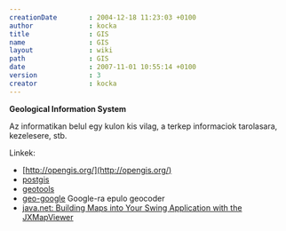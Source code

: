 ```yaml
---
creationDate        : 2004-12-18 11:23:03 +0100 
author              : kocka 
title               : GIS 
name                : GIS 
layout              : wiki 
path                : GIS 
date                : 2007-11-01 10:55:14 +0100 
version             : 3 
creator             : kocka 
---
```

__Geological Information System__

Az informatikan belul egy kulon kis vilag, a terkep informaciok tarolasara, kezelesere, stb.

Linkek:

*   [http://opengis.org/](http://opengis.org/)
*   [postgis](PostGIS.html)
*   [geotools](geotools.html)
*   [geo-google](http://geo-google.sf.net/) Google-ra epulo geocoder
*   [ java.net: Building Maps into Your Swing Application with the JXMapViewer](http://today.java.net/pub/a/today/2007/10/30/building-maps-into-swing-app-with-jxmapviewer.html)

